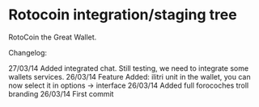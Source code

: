 Rotocoin integration/staging tree
================================

RotoCoin the Great Wallet.

Changelog:


27/03/14 Added integrated chat. Still testing, we need to integrate some wallets services.
26/03/14 Feature Added: ilitri unit in the wallet, you can now select it in options -> interface
26/03/14 Added full forocoches troll branding
26/03/14 First commit